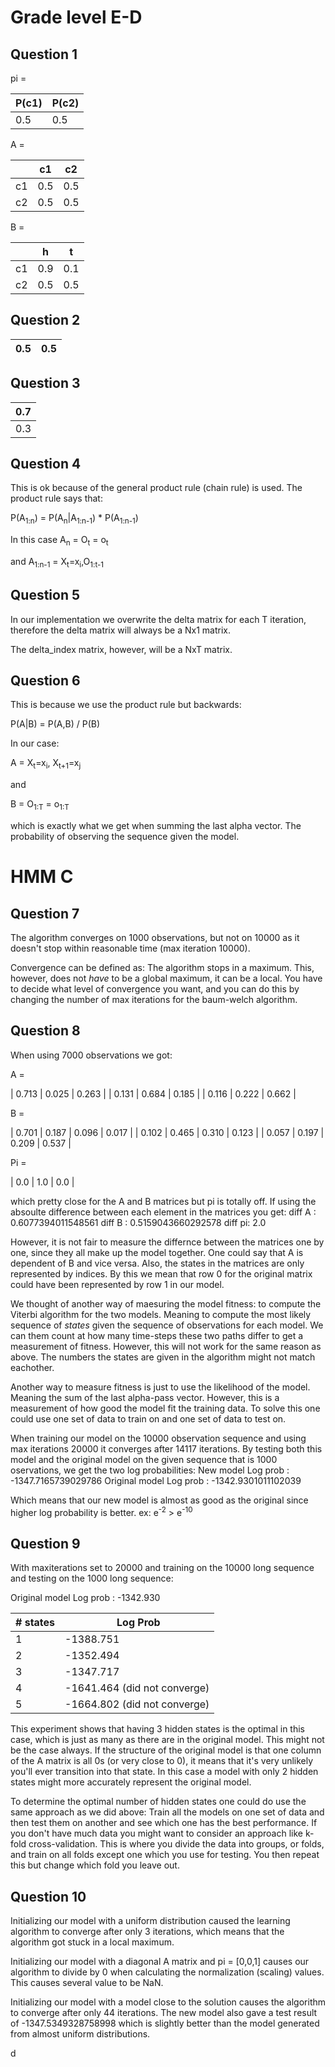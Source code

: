 # Grade level E-D

## Question 1

pi =

| P(c1) | P(c2) |
|-------|-------|
| 0.5   | 0.5   |

A =

|      | c1  | c2  |
|------|-----|-----|
| c1   | 0.5 | 0.5 |
| c2   | 0.5 | 0.5 |

B =

|    | h   | t   |
|----|-----|-----|
| c1 | 0.9 | 0.1 |
| c2 | 0.5 | 0.5 |

## Question 2
| 0.5 | 0.5 |
|-----|-----|


## Question 3
| 0.7 |
|-----|
| 0.3 |

## Question 4
This is ok because of the general product rule (chain rule) is used.
The product rule says that:


P(A<sub>1:n</sub>) = P(A<sub>n</sub>|A<sub>1:n-1</sub>) * P(A<sub>1:n-1</sub>)

In this case A<sub>n</sub> = O<sub>t</sub> = o<sub>t</sub>

and A<sub>1:n-1</sub> = X<sub>t</sub>=x<sub>i</sub>,O<sub>1:t-1</sub>

## Question 5

In our implementation we overwrite the delta matrix for each T iteration, therefore the delta matrix will always be a Nx1 matrix.

The delta_index matrix, however, will be a NxT matrix.

## Question 6

This is because we use the product rule but backwards:

P(A|B) = P(A,B) / P(B)

In our case:

A = X<sub>t</sub>=x<sub>i</sub>, X<sub>t+1</sub>=x<sub>j</sub>

and

B = O<sub>1:T</sub> = o<sub>1:T</sub>

which is exactly what we get when summing the last alpha vector.
The probability of observing the sequence given the model.

# HMM C
## Question 7
The algorithm converges on 1000 observations, but not on 10000 as it doesn't stop within reasonable time (max iteration 10000).

Convergence can be defined as: The algorithm stops in a maximum. This, however, does not *have* to be a global maximum, it can be a local. You have to decide what level of convergence you want, and you can do this by changing the number of max iterations for the baum-welch algorithm.

## Question 8

When using 7000 observations we got:

A =

| 0.713 | 0.025 | 0.263 |
| 0.131 | 0.684 | 0.185 |
| 0.116 | 0.222 | 0.662 |

B =

| 0.701 | 0.187 | 0.096 | 0.017 |
| 0.102 | 0.465 | 0.310 | 0.123 |
| 0.057 | 0.197 | 0.209 | 0.537 |

Pi =

| 0.0 | 1.0 | 0.0 |

which pretty close for the A and B matrices but pi is totally off.
If using the absoulte difference between each element in the matrices you get:
diff A : 0.6077394011548561
diff B : 0.5159043660292578
diff pi: 2.0

However, it is not fair to measure the differnce between the matrices one by one, since they all make up the model together. One could say that A is dependent of B and vice versa. Also, the states in the matrices are only represented by indices. By this we mean that row 0 for the original matrix could have been represented by row 1 in our model.

We thought of another way of maesuring the model fitness: to compute the Viterbi algorithm for the two models.
Meaning to compute the most likely sequence of *states* given the sequence of observations for each model. We can them count at how many time-steps these two paths differ to get a measurement of fitness.
However, this will not work for the same reason as above. The numbers the states are given in the algorithm might not match eachother.   

Another way to measure fitness is just to use the likelihood of the model. Meaning the sum of the last alpha-pass vector. However, this is a measurement of how good the model fit the training data. To solve this one could use one set of data to train on and one set of data to test on.

When training our model on the 10000 observation sequence and using max iterations 20000 it converges after 14117 iterations. By testing both this model and the original model on the given sequence that is 1000 oservations, we get the two log probabilities:
New model Log prob : -1347.7165739029786
Original model Log prob : -1342.9301011102039

Which means that our new model is almost as good as the original since higher log probability is better.
ex: e<sup>-2</sup> > e<sup>-10</sup>
## Question 9
With maxiterations set to 20000 and training on the 10000 long sequence and testing on the 1000 long sequence:

Original model Log prob : -1342.930

| # states | Log Prob |
|-----|-----|
| 1 | -1388.751 |
| 2 | -1352.494 |
| 3 | -1347.717 |
| 4 | -1641.464 (did not converge) |
| 5 | -1664.802 (did not converge) |


This experiment shows that having 3 hidden states is the optimal in this case, which is just as
many as there are in the original model. This might not be the case always. If the structure
of the original model is that one column of the A matrix is all 0s (or very close to 0), it means
that it's very unlikely you'll ever transition into that state. In this case a model with only
2 hidden states might more accurately represent the original model.

To determine the optimal number of hidden states one could do use the same approach as we did above:
Train all the models on one set of data and then test them on another and see which one
has the best performance.
If you don't have much data you might want to consider an approach like k-fold cross-validation.
This is where you divide the data into groups, or folds, and train on all folds except one which you use for testing. You then repeat this but change which fold you leave out.

## Question 10

Initializing our model with a uniform distribution caused the learning algorithm to converge after only 3 iterations, which means that the algorithm got stuck in a local maximum.

Initializing our model with a diagonal A matrix and pi = [0,0,1] causes our algorithm to divide by 0 when calculating the normalization (scaling) values. This causes several value to be NaN.

Initializing our model with a model close to the solution causes the algorithm to converge after only 44 iterations.
The new model also gave a test result of -1347.5349328758998 which is slightly better than the model generated from almost uniform distributions. 


















d
